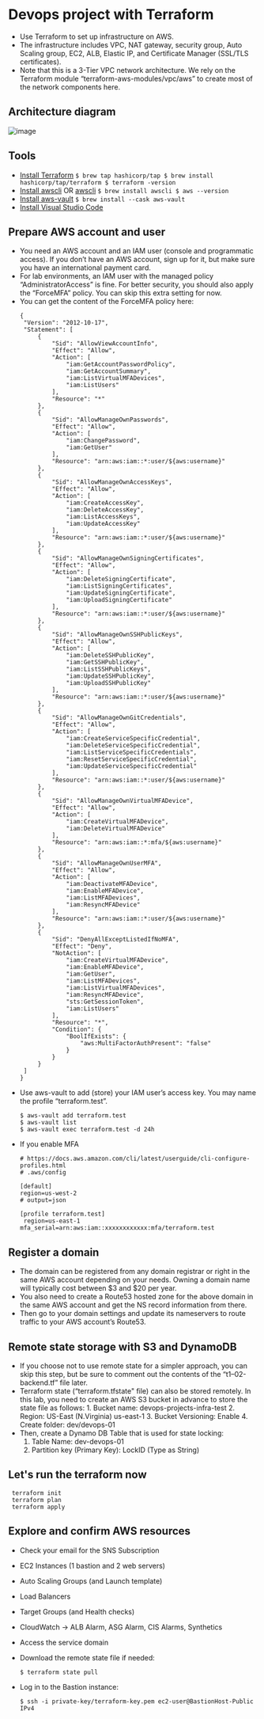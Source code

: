 # Devops project with Terraform

- Use Terraform to set up infrastructure on AWS.
- The infrastructure includes VPC, NAT gateway, security group, Auto Scaling group, EC2, ALB, Elastic IP, and Certificate Manager (SSL/TLS certificates).
- Note that this is a 3-Tier VPC network architecture. We rely on the Terraform module “terraform-aws-modules/vpc/aws” to create most of the network components here.

## Architecture diagram
  ![image](https://github.com/574n13y/Devops/assets/35293085/142d04ed-e1d2-49f2-9ccb-e78e88088970)

## Tools 
 - [Install Terraform](https://learn.hashicorp.com/tutorials/terraform/install-cli)
   ``
   $ brew tap hashicorp/tap
   $ brew install hashicorp/tap/terraform
   $ terraform -version
   ``
 - [Install awscli](https://formulae.brew.sh/formula/awscli) OR [awscli](https://docs.aws.amazon.com/cli/latest/userguide/getting-started-install.html)
   `
   $ brew install awscli
   $ aws --version
   `
 - [Install aws-vault](https://github.com/99designs/aws-vault)
   ``
   $ brew install --cask aws-vault
   ``
 - [Install Visual Studio Code](https://code.visualstudio.com/download)

## Prepare AWS account and user
 - You need an AWS account and an IAM user (console and programmatic access). If you don’t have an AWS account, sign up for it, but make sure you have an international payment card.
 - For lab environments, an IAM user with the managed policy “AdministratorAccess” is fine. For better security, you should also apply the “ForceMFA” policy. You can skip this extra setting for now.
 - You can get the content of the ForceMFA policy here:
   ```
   {
    "Version": "2012-10-17",
    "Statement": [
        {
            "Sid": "AllowViewAccountInfo",
            "Effect": "Allow",
            "Action": [
                "iam:GetAccountPasswordPolicy",
                "iam:GetAccountSummary",
                "iam:ListVirtualMFADevices",
                "iam:ListUsers"
            ],
            "Resource": "*"
        },
        {
            "Sid": "AllowManageOwnPasswords",
            "Effect": "Allow",
            "Action": [
                "iam:ChangePassword",
                "iam:GetUser"
            ],
            "Resource": "arn:aws:iam::*:user/${aws:username}"
        },
        {
            "Sid": "AllowManageOwnAccessKeys",
            "Effect": "Allow",
            "Action": [
                "iam:CreateAccessKey",
                "iam:DeleteAccessKey",
                "iam:ListAccessKeys",
                "iam:UpdateAccessKey"
            ],
            "Resource": "arn:aws:iam::*:user/${aws:username}"
        },
        {
            "Sid": "AllowManageOwnSigningCertificates",
            "Effect": "Allow",
            "Action": [
                "iam:DeleteSigningCertificate",
                "iam:ListSigningCertificates",
                "iam:UpdateSigningCertificate",
                "iam:UploadSigningCertificate"
            ],
            "Resource": "arn:aws:iam::*:user/${aws:username}"
        },
        {
            "Sid": "AllowManageOwnSSHPublicKeys",
            "Effect": "Allow",
            "Action": [
                "iam:DeleteSSHPublicKey",
                "iam:GetSSHPublicKey",
                "iam:ListSSHPublicKeys",
                "iam:UpdateSSHPublicKey",
                "iam:UploadSSHPublicKey"
            ],
            "Resource": "arn:aws:iam::*:user/${aws:username}"
        },
        {
            "Sid": "AllowManageOwnGitCredentials",
            "Effect": "Allow",
            "Action": [
                "iam:CreateServiceSpecificCredential",
                "iam:DeleteServiceSpecificCredential",
                "iam:ListServiceSpecificCredentials",
                "iam:ResetServiceSpecificCredential",
                "iam:UpdateServiceSpecificCredential"
            ],
            "Resource": "arn:aws:iam::*:user/${aws:username}"
        },
        {
            "Sid": "AllowManageOwnVirtualMFADevice",
            "Effect": "Allow",
            "Action": [
                "iam:CreateVirtualMFADevice",
                "iam:DeleteVirtualMFADevice"
            ],
            "Resource": "arn:aws:iam::*:mfa/${aws:username}"
        },
        {
            "Sid": "AllowManageOwnUserMFA",
            "Effect": "Allow",
            "Action": [
                "iam:DeactivateMFADevice",
                "iam:EnableMFADevice",
                "iam:ListMFADevices",
                "iam:ResyncMFADevice"
            ],
            "Resource": "arn:aws:iam::*:user/${aws:username}"
        },
        {
            "Sid": "DenyAllExceptListedIfNoMFA",
            "Effect": "Deny",
            "NotAction": [
                "iam:CreateVirtualMFADevice",
                "iam:EnableMFADevice",
                "iam:GetUser",
                "iam:ListMFADevices",
                "iam:ListVirtualMFADevices",
                "iam:ResyncMFADevice",
                "sts:GetSessionToken",
                "iam:ListUsers"
            ],
            "Resource": "*",
            "Condition": {
                "BoolIfExists": {
                    "aws:MultiFactorAuthPresent": "false"
                }
            }
        }
    ]
   }
   ```
 - Use aws-vault to add (store) your IAM user’s access key. You may name the profile “terraform.test”.
   ```
   $ aws-vault add terraform.test
   $ aws-vault list
   $ aws-vault exec terraform.test -d 24h
   ```
 - If you enable MFA
   ```
   # https://docs.aws.amazon.com/cli/latest/userguide/cli-configure-profiles.html
   # .aws/config

   [default]
   region=us-west-2
   # output=json

   [profile terraform.test]
    region=us-east-1
   mfa_serial=arn:aws:iam::xxxxxxxxxxxx:mfa/terraform.test
   ```
 ## Register a domain
  - The domain can be registered from any domain registrar or right in the same AWS account depending on your needs. Owning a domain name will typically cost between $3 and $20 per year.
  - You also need to create a Route53 hosted zone for the above domain in the same AWS account and get the NS record information from there.
  - Then go to your domain settings and update its nameservers to route traffic to your AWS account’s Route53.

## Remote state storage with S3 and DynamoDB
  -  If you choose not to use remote state for a simpler approach, you can skip this step, but be sure to comment out the contents of the “t1–02-backend.tf” file later.
  -  Terraform state (“terraform.tfstate" file) can also be stored remotely. In this lab, you need to create an AWS S3 bucket in advance to store the state file as follows:
    1. Bucket name: devops-projects-infra-test
    2. Region: US-East (N.Virginia) us-east-1
    3. Bucket Versioning: Enable
    4. Create folder: dev/devops-01
 - Then, create a Dynamo DB Table that is used for state locking:
   1. Table Name: dev-devops-01
   2. Partition key (Primary Key): LockID (Type as String)

## Let's run the terraform now 
  ```
   terraform init
   terraform plan
   terraform apply
 ```

## Explore and confirm AWS resources
  - Check your email for the SNS Subscription
  - EC2 Instances (1 bastion and 2 web servers)
  - Auto Scaling Groups (and Launch template)
  - Load Balancers
  - Target Groups (and Health checks)
  - CloudWatch -> ALB Alarm, ASG Alarm, CIS Alarms, Synthetics
  - Access the service domain
  - Download the remote state file if needed:
    ```
    $ terraform state pull
    ```
    
  - Log in to the Bastion instance:
    ```
    $ ssh -i private-key/terraform-key.pem ec2-user@BastionHost-Public IPv4
    ```
